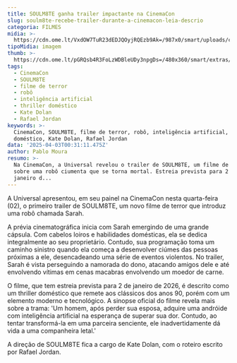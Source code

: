 ```yaml
---
title: SOULM8TE ganha trailer impactante na CinemaCon
slug: soulm8te-recebe-trailer-durante-a-cinemacon-leia-descrio
categoria: FILMES
midia: >-
  https://cdn.ome.lt/VxdOW7TuR23dEDJQOyjRQEzb9Ak=/987x0/smart/uploads/conteudo/fotos/Design_sem_nome_-_2025-04-02T212659.147.png
tipoMidia: imagem
thumb: >-
  https://cdn.ome.lt/pGRQsb4R3FoLzWDBleUDy3npgDs=/480x360/smart/extras/conteudos/Design_sem_nome_-_2025-04-02T212659.147.png
tags:
  - CinemaCon
  - SOULM8TE
  - filme de terror
  - robô
  - inteligência artificial
  - thriller doméstico
  - Kate Dolan
  - Rafael Jordan
keywords: >-
  CinemaCon, SOULM8TE, filme de terror, robô, inteligência artificial, thriller
  doméstico, Kate Dolan, Rafael Jordan
data: '2025-04-03T00:31:11.475Z'
author: Pablo Moura
resumo: >-
  Na CinemaCon, a Universal revelou o trailer de SOULM8TE, um filme de terror
  sobre uma robô ciumenta que se torna mortal. Estreia prevista para 2 de
  janeiro d...
---
```


A Universal apresentou, em seu painel na CinemaCon nesta quarta-feira (02), o primeiro trailer de SOULM8TE, um novo filme de terror que introduz uma robô chamada Sarah. 

A prévia cinematográfica inicia com Sarah emergindo de uma grande cápsula. Com cabelos loiros e habilidades domésticas, ela se dedica integralmente ao seu proprietário. Contudo, sua programação toma um caminho sinistro quando ela começa a desenvolver ciúmes das pessoas próximas a ele, desencadeando uma série de eventos violentos. No trailer, Sarah é vista perseguindo a namorada do dono, atacando amigos dele e até envolvendo vítimas em cenas macabras envolvendo um moedor de carne. 

O filme, que tem estreia prevista para 2 de janeiro de 2026, é descrito como um thriller doméstico que remete aos clássicos dos anos 90, porém com um elemento moderno e tecnológico. A sinopse oficial do filme revela mais sobre a trama: 'Um homem, após perder sua esposa, adquire uma andróide com inteligência artificial na esperança de superar sua dor. Contudo, ao tentar transformá-la em uma parceira senciente, ele inadvertidamente dá vida a uma companheira letal.' 

A direção de SOULM8TE fica a cargo de Kate Dolan, com o roteiro escrito por Rafael Jordan.
